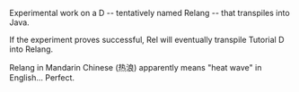 Experimental work on a D -- tentatively named Relang -- that transpiles into Java.

If the experiment proves successful, Rel will eventually transpile Tutorial D into Relang.

Relang in Mandarin Chinese (热浪) apparently means "heat wave" in English... Perfect.